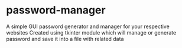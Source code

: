 # password-manager
A simple GUI password generator and manager for your respective websites
Created using tkinter module which will manage or generate password and save it into a file with related data
